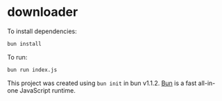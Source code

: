 # downloader

To install dependencies:

```bash
bun install
```

To run:

```bash
bun run index.js
```

This project was created using `bun init` in bun v1.1.2. [Bun](https://bun.sh) is a fast all-in-one JavaScript runtime.
